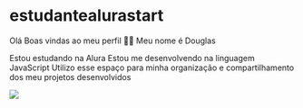 # estudantealurastart
Olá
Boas vindas ao meu perfil 💙💙
Meu nome é Douglas

Estou estudando na Alura
Estou me desenvolvendo na linguagem JavaScript
Utilizo esse espaço para minha organização e compartilhamento dos meu projetos desenvolvidos



![](https://gizmodo.uol.com.br/wp-content/blogs.dir/8/files/2021/02/nyan-cat.gif)
